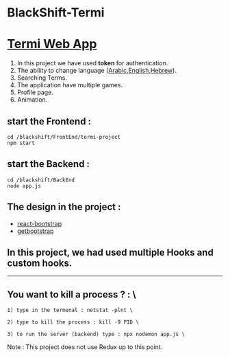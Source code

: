 # BlackShift-Termi

# [Termi Web App](https://p7024.y2022prod.kinneret.cc/)

1) In this project we have used **token** for authentication.
2) The ability to change language (<u>Arabic</u>,<u>English</u>,<u>Hebrew</u>).
3) Searching Terms.
4) The application have multiple games.
5) Profile page.
6) Animation.



## start the Frontend :

   
    cd /blackshift/FrontEnd/termi-project
    npm start
  
## start the Backend :
    
    cd /blackshift/BackEnd
    node app.js

## The design in the project :
* [react-bootstrap](https://react-bootstrap.github.io/getting-started/introduction/)
* [getbootstrap](https://getbootstrap.com/docs/3.3/components/)

## In this project, we had used multiple Hooks and custom hooks.

___
## You want to kill a process ? : \

    1) type in the termenal : netstat -plnt \
    
    2) type to kill the process : kill -9 PID \
    
    3) to run the server (backend) type : npx nodemon app.js \


Note : This project does not use Redux up to this point.

